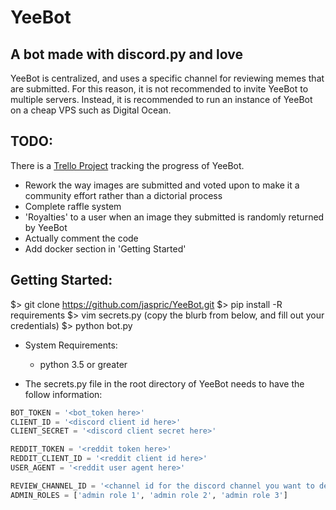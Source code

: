 # YeeBot
## A bot made with discord.py and love

YeeBot is centralized, and uses a specific channel for reviewing memes that are submitted. For this reason, it is not recommended to invite YeeBot to multiple servers. Instead, it is recommended to run an instance of YeeBot on a cheap VPS such as Digital Ocean.

## TODO:
There is a [Trello Project](https://trello.com/b/70M7ljxB/yeebot) tracking the progress of YeeBot.
* Rework the way images are submitted and voted upon to make it a community effort rather than a dictorial process
* Complete raffle system
* 'Royalties' to a user when an image they submitted is randomly returned by YeeBot
* Actually comment the code
* Add docker section in 'Getting Started'


## Getting Started:
 $> git clone https://github.com/jaspric/YeeBot.git
 $> pip install -R requirements
 $> vim secrets.py (copy the blurb from below, and fill out your credentials)
 $> python bot.py
  
* System Requirements:
  * python 3.5 or greater
  
* The secrets.py file in the root directory of YeeBot needs to have the follow information:
```python
BOT_TOKEN = '<bot_token here>'
CLIENT_ID = '<discord client id here>'
CLIENT_SECRET = '<discord client secret here>'

REDDIT_TOKEN = '<reddit token here>'
REDDIT_CLIENT_ID = '<reddit client id here>'
USER_AGENT = '<reddit user agent here>'

REVIEW_CHANNEL_ID = '<channel id for the discord channel you want to dedicate meme reviews to>'
ADMIN_ROLES = ['admin role 1', 'admin role 2', 'admin role 3']
```
